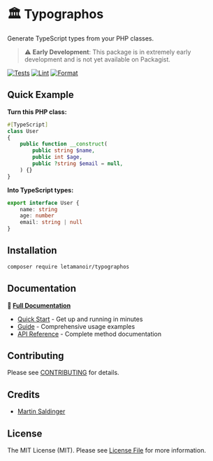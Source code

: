 # 🏛️ Typographos

Generate TypeScript types from your PHP classes.

> ⚠️ **Early Development**: This package is in extremely early development and is not yet available on Packagist.

<!-- Packagist badges (uncomment after publishing) -->
<!-- [![Latest Version on Packagist](https://img.shields.io/packagist/v/letamanoir/typographos.svg?style=flat-square)](https://packagist.org/packages/letamanoir/typographos) -->
[![Tests](https://img.shields.io/github/actions/workflow/status/LeTamanoir/Typographos/run-tests.yml?branch=main&label=tests&style=flat-square)](https://github.com/LeTamanoir/Typographos/actions/workflows/run-tests.yml)
[![Lint](https://img.shields.io/github/actions/workflow/status/LeTamanoir/Typographos/run-lint.yml?branch=main&label=lint&style=flat-square)](https://github.com/LeTamanoir/Typographos/actions/workflows/run-lint.yml)
[![Format](https://img.shields.io/github/actions/workflow/status/LeTamanoir/Typographos/run-format.yml?branch=main&label=format&style=flat-square)](https://github.com/LeTamanoir/Typographos/actions/workflows/run-format.yml)
<!-- [![Total Downloads](https://img.shields.io/packagist/dt/letamanoir/typographos.svg?style=flat-square)](https://packagist.org/packages/letamanoir/typographos) -->


## Quick Example

**Turn this PHP class:**
```php
#[TypeScript]
class User
{
    public function __construct(
        public string $name,
        public int $age,
        public ?string $email = null,
    ) {}
}
```

**Into TypeScript types:**
```ts
export interface User {
    name: string
    age: number
    email: string | null
}
```

## Installation

```bash
composer require letamanoir/typographos
```

## Documentation

**📖 [Full Documentation](https://typographos.dev/)**

- [Quick Start](https://typographos.dev/quick-start) - Get up and running in minutes
- [Guide](https://typographos.dev/guide/basic-usage) - Comprehensive usage examples
- [API Reference](https://typographos.dev/api/generator) - Complete method documentation

## Contributing

Please see [CONTRIBUTING](https://github.com/spatie/.github/blob/main/CONTRIBUTING.md) for details.

## Credits

- [Martin Saldinger](https://github.com/LeTamanoir)

## License

The MIT License (MIT). Please see [License File](LICENSE.md) for more information.
